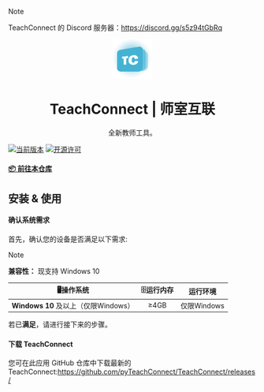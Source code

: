 > [!NOTE]
> TeachConnect 的 Discord 服务器：https://discord.gg/s5z94tGbRq

<p align="center">
  <img width="16%" align="center" src="TC-img/favicon.png" alt="logo">
</p>
  <h1 align="center">
  TeachConnect | 师室互联
</h1>


<p align="center">
 全新教师工具。
</p>

[![当前版本](https://img.shields.io/github/v/release/pyteachconnect/teachconnect?style=for-the-badge&color=purple&label=%E5%BD%93%E5%89%8D%E7%89%88%E6%9C%AC)](https://github.com/pyTeachConnect/TeachConnect/releases/tag/Beta-0.3.0)
[![开源许可](https://img.shields.io/badge/license-GPLv3-blue.svg?label=开源许可证&style=for-the-badge)](https://github.com/pyTeachConnect/TeachConnect)


#### [📦 前往本仓库](https://github.com/pyTeachConnect/TeachConnect)

</div>

## 安装 & 使用

#### 确认系统需求
首先，确认您的设备是否满足以下需求:

> [!NOTE]
> **兼容性：** 现支持 Windows 10

| **🖥操作系统** | **🗄运行内存** | **运行环境** |
| :-----: | :-----: | :------: |
| **Windows 10** 及以上（仅限Windows） | ≥4GB | 仅限Windows |

若已**满足**，请进行接下来的步骤。

#### 下载 TeachConnect
您可在此应用 GitHub 仓库中下载最新的 TeachConnect:https://github.com/pyTeachConnect/TeachConnect/releases/
